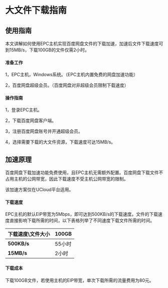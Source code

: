 # 大文件下载指南

## 使用指南

本文讲解如何使用EPC主机实现百度网盘文件的下载加速，加速后文件下载速度可到15MB/s，下载100GB的文件仅需2小时。

#### 准备工作

1，EPC主机，Windows系统。（EPC主机内置免费的网盘加速功能）

2，百度网盘超级会员。（百度网盘对非超级会员限制下载速度）

#### 操作指南

1，登录EPC主机。

2，下载百度网盘客户端。

3，注册百度网盘账号并开通超级会员。

4，选择需要下载的大文件资源，下载速度可达15MB/s。

## 加速原理

百度网盘下载加速功能免费使用，且EPC主机无需额外配置。百度网盘下载文件不占用主机的公网带宽，因此下载速度不受主机公网带宽的限制。

该加速方案仅在UCloud平台适用。

#### 下载速度

EPC主机的默认EIP带宽为5Mbps，即可达到500KB/s的下载速度。文件的下载速度直接影响下载所需的时间，以下表格列举了不同速度下载文件所需的时间。

| 下载速度\文件大小 | 100GB  |
| ----------------- | ------ |
| **500KB/s**       | 55小时 |
| **15MB/s**        | 2小时  |

#### 下载成本

下载100GB文件，若使用主机的EIP带宽，单次下载所需的流量费用为80元。




